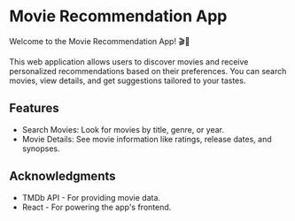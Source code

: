 # Movie Recommendation App

Welcome to the Movie Recommendation App! 🎬🍿

This web application allows users to discover movies and receive personalized recommendations based on their preferences. You can search movies, view details, and get suggestions tailored to your tastes.

## Features

- Search Movies: Look for movies by title, genre, or year.
- Movie Details: See movie information like ratings, release dates, and synopses.

## Acknowledgments
- TMDb API - For providing movie data.
- React - For powering the app's frontend.